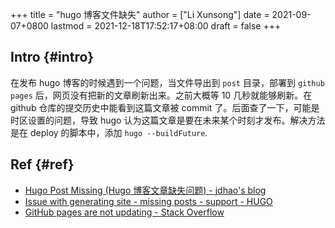 +++
title = "hugo 博客文件缺失"
author = ["Li Xunsong"]
date = 2021-09-07+0800
lastmod = 2021-12-18T17:52:17+08:00
draft = false
+++

## Intro {#intro}

在发布 hugo 博客的时候遇到一个问题，当文件导出到 `post` 目录，部署到 `github pages` 后，网页没有把新的文章刷新出来。之前大概等 10 几秒就能够刷新。在 github 仓库的提交历史中能看到这篇文章被 commit 了。后面查了一下，可能是时区设置的问题，导致 hugo 认为这篇文章是要在未来某个时刻才发布。解决方法是在 deploy 的脚本中，添加 `hugo --buildFuture`.


## Ref {#ref}

-   [Hugo Post Missing (Hugo 博客文章缺失问题) - jdhao's blog](https://jdhao.github.io/2020/01/11/hugo%5Fpost%5Fmissing/)
-   [Issue with generating site - missing posts - support - HUGO](https://discourse.gohugo.io/t/issue-with-generating-site-missing-posts/12149/7)
-   [GitHub pages are not updating - Stack Overflow](https://stackoverflow.com/questions/20422279/github-pages-are-not-updating/35388975#35388975)
